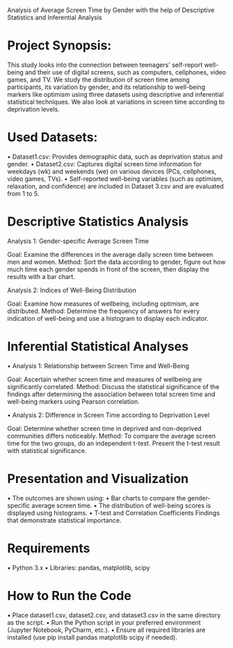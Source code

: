 Analysis of Average Screen Time by Gender with the help of 
Descriptive Statistics and Inferential Analysis



# Project Synopsis:

This study looks into the connection between teenagers' self-report well-being and their use of digital screens, such as computers, cellphones, video games, and TV. We study the distribution of screen time among participants, its variation by gender, and its relationship to well-being markers like optimism using three datasets using descriptive and inferential statistical techniques. We also look at variations in screen time according to deprivation levels.


#	Used Datasets:

•	Dataset1.csv: Provides demographic data, such as deprivation status and gender.
•	Dataset2.csv: Captures digital screen time information for weekdays (wk) and weekends (we) on various devices (PCs, cellphones, video games, TVs).
•	Self-reported well-being variables (such as optimism, relaxation, and confidence) are included in Dataset 3.csv and are evaluated from 1 to 5.


#	Descriptive Statistics Analysis

Analysis 1: Gender-specific Average Screen Time

Goal: Examine the differences in the average daily screen time between men and women.
Method: Sort the data according to gender, figure out how much time each gender spends in front of the screen, then display the results with a bar chart.

Analysis 2: Indices of Well-Being Distribution

Goal: Examine how measures of wellbeing, including optimism, are distributed.
Method: Determine the frequency of answers for every indication of well-being and use a histogram to display each indicator.










#	Inferential Statistical Analyses

•	Analysis 1: Relationship between Screen Time and Well-Being

Goal: Ascertain whether screen time and measures of wellbeing are significantly correlated.
Method: Discuss the statistical significance of the findings after determining the association between total screen time and well-being markers using Pearson correlation.


•	Analysis 2: Difference in Screen Time according to Deprivation Level

Goal: Determine whether screen time in deprived and non-deprived communities differs noticeably.
Method: To compare the average screen time for the two groups, do an independent t-test. Present the t-test result with statistical significance.


#	Presentation and Visualization

•	The outcomes are shown using:
•	Bar charts to compare the gender-specific average screen time.
•	The distribution of well-being scores is displayed using histograms.
•	T-test and Correlation Coefficients Findings that demonstrate statistical importance.




#	Requirements
•	Python 3.x
•	Libraries: pandas, matplotlib, scipy

#	How to Run the Code
•	Place dataset1.csv, dataset2.csv, and dataset3.csv in the same directory as the script.
•	Run the Python script in your preferred environment (Jupyter Notebook, PyCharm, etc.).
•	Ensure all required libraries are installed (use pip install pandas matplotlib scipy if needed).

